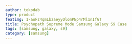 ```yaml
---
author: tokodab
type: product
featimg: 1-aoFz4qmLbzaeyyQlomPNp4rMl1nIfGT
title: Psychopath Supreme Mode Samsung Galaxy S9 Case
tags: [samsung, galaxy, s9]
category: [samsung]
---
```

